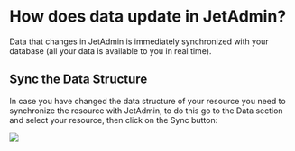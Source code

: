 # How does data update in JetAdmin?

Data that changes in JetAdmin is immediately synchronized with your database \(all your data is available to you in real time\).

## Sync the Data Structure

In case you have changed the data structure of your resource you need to synchronize the resource with JetAdmin, to do this go to the Data section and select your resource, then click on the Sync button:

![](https://gblobscdn.gitbook.com/assets%2F-LQ08RFAKZvFADEiXKFy%2F-MjehuplWWd6OK_2hI_D%2F-MjekiiBAcpA6nrW1Ktm%2Fimage.png?alt=media&token=58a61afe-a217-4210-bef6-ba7f194a3e69)

